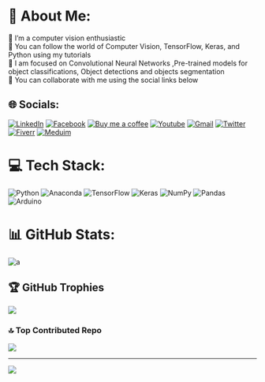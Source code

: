 # 💫 About Me:
🔭 I’m a computer vision enthusiastic<br>🌱 You can follow the world of Computer Vision, TensorFlow, Keras, and Python using  my tutorials <br>💬 I am focused on Convolutional Neural Networks ,Pre-trained models for object classifications, Object detections and objects segmentation <br>👯 You can collaborate with me using the social links below<br>


## 🌐 Socials:
[![LinkedIn](https://img.shields.io/badge/LinkedIn-3670A0.svg?logo=linkedin&logoColor=white)](https://www.linkedin.com/in/eran-feit-9463ba75/) [![Facebook](https://img.shields.io/badge/Facebook-%2344A833.svg?logo=Facebook&logoColor=white)](https://www.facebook.com/groups/3080601358933585) [![Buy me a coffee](https://img.shields.io/badge/BuyMeACoffee-005571.svg?logo=Buymeacoffee&logoColor=white)](https://ko-fi.com/eranfeit) [![Youtube](https://img.shields.io/badge/Youtube-%23D00000.svg?logo=Youtube&logoColor=white)](youtube.com/@eranfeit?sub_confirmation=1) [![Gmail](https://img.shields.io/badge/Gmail-%23EE4C2C.svg?logo=Gmail&logoColor=white)](mailto:feitgemel@gmail.com) [![Twitter](https://img.shields.io/badge/Twitter-%23FF6F00.svg?logo=Twitter&logoColor=white)](https://twitter.com/eran_feit) [![Fiverr](https://img.shields.io/badge/Fiverr-00979D.svg?logo=Fiverr&logoColor=white)](https://www.fiverr.com/s/mB3Pbb) [![Meduim](https://img.shields.io/badge/Medium-FCC624.svg?logo=Medium&logoColor=white)](https://medium.com/@feitgemel)


# 💻 Tech Stack:
![Python](https://img.shields.io/badge/python-3670A0?style=for-the-badge&logo=python&logoColor=ffdd54) ![Anaconda](https://img.shields.io/badge/Anaconda-%2344A833.svg?style=for-the-badge&logo=anaconda&logoColor=white) ![TensorFlow](https://img.shields.io/badge/TensorFlow-%23FF6F00.svg?style=for-the-badge&logo=TensorFlow&logoColor=white) ![Keras](https://img.shields.io/badge/Keras-%23D00000.svg?style=for-the-badge&logo=Keras&logoColor=white) ![NumPy](https://img.shields.io/badge/numpy-%23013243.svg?style=for-the-badge&logo=numpy&logoColor=white) ![Pandas](https://img.shields.io/badge/pandas-%23150458.svg?style=for-the-badge&logo=pandas&logoColor=white) ![Arduino](https://img.shields.io/badge/-Arduino-00979D?style=for-the-badge&logo=Arduino&logoColor=white)
# 📊 GitHub Stats:
![a](https://github-readme-stats.vercel.app/api?username=feitgemel&theme=dark&hide_border=false&include_all_commits=true&count_private=true)<br/>


## 🏆 GitHub Trophies
![](https://github-profile-trophy.vercel.app/?username=feitgemel&theme=flat&no-frame=false&no-bg=false&margin-w=4)

### 🔝 Top Contributed Repo
![](https://github-contributor-stats.vercel.app/api?username=feitgemel&limit=5&theme=algolia&combine_all_yearly_contributions=true)

---
[![](https://visitcount.itsvg.in/api?id=feitgemel&icon=0&color=0)](https://visitcount.itsvg.in)

<!-- Proudly created with GPRM ( https://gprm.itsvg.in ) -->
